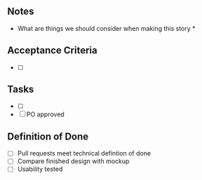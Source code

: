 ## Notes
* What are things we should consider when making this story *

## Acceptance Criteria
- [ ]

## Tasks
- [ ] 
- [ ] PO approved

## Definition of Done
- [ ] Pull requests meet technical defintion of done
- [ ] Compare finished design with mockup
- [ ] Usability tested
